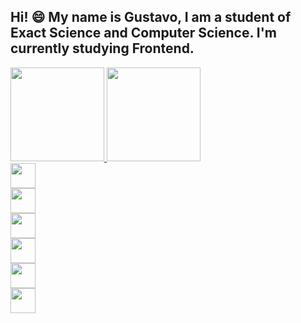 ## Hi! 😄 My name is Gustavo, I am a student of Exact Science and Computer Science. I'm currently studying Frontend.

<div style="position:center;display:flex">
    <a href="https://github.com/GustaRM">
    <img height="150em" src="https://github-readme-stats.vercel.app/api/top-langs/?username=GustaRM&layout=compact&langs_count=7&theme=dracula"/>
    <img height="150em" src="https://github-readme-stats.vercel.app/api?username=GustaRM&show_icons=true&theme=dracula&include_all_commits=true&count_private=true"/>
</div>


<img style="width:40px;height=40px;display:flex;position:left" src="https://cdn.jsdelivr.net/gh/devicons/devicon/icons/html5/html5-plain-wordmark.svg" />
<img style="width:40px;height=40px;display:flex;position:left" src="https://cdn.jsdelivr.net/gh/devicons/devicon/icons/css3/css3-plain-wordmark.svg" />
<img style="width:40px;height=40px;display:flex;position:left" src="https://cdn.jsdelivr.net/gh/devicons/devicon/icons/javascript/javascript-original.svg" />
<img style="width:40px;height=40px;display:flex;position:left" src="https://cdn.jsdelivr.net/gh/devicons/devicon/icons/photoshop/photoshop-line.svg" />    
<img style="width:40px;height=40px;display:flex;position:left" src="https://cdn.jsdelivr.net/gh/devicons/devicon/icons/python/python-original.svg" />
<img style="width:40px;height=40px;display:flex;position:left" src="https://cdn.jsdelivr.net/gh/devicons/devicon/icons/c/c-original.svg" />
          
          




          